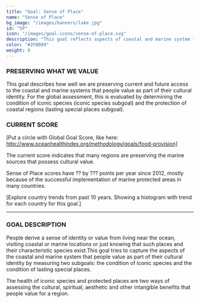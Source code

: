 ```yaml
---
title: "Goal: Sense of Place"
name: "Sense of Place"
bg_image: "/images/banners/lake.jpg"
id: "SP"
icon: "/images/goal-icons/sense-of-place.svg"
description: "This goal reflects aspects of coastal and marine system that people value as part of their cultural identity."
color: "#2FBD89"
weight: 8
---
```


### PRESERVING WHAT WE VALUE

This goal describes how well we are preserving current and future access to the coastal and marine systems that people value as part of their cultural identity. For the global assessment, this is evaluated by determining the condition of iconic species (iconic species subgoal) and the protection of coastal regions (lasting special places subgoal).

### CURRENT SCORE

[Put a circle with Global Goal Score, like here: http://www.oceanhealthindex.org/methodology/goals/food-provision]

The current score indicates that many regions are preserving the marine sources that possess cultural value.


Sense of Place scores have ?? by ??? points per year since 2012, mostly because of the successful implementation of marine protected areas in many countries.

[Explore country trends from past 10 years. Showing a histogram with trend for each country for this goal.]


----

### GOAL DESCRIPTION

People derive a sense of identity or value from living near the ocean, visiting coastal or marine locations or just knowing that such places and their characteristic species exist.This goal tries to capture the aspects of the coastal and marine system that people value as part of their cultural identity by measuring two subgoals: the condition of iconic species and the condition of lasting special places.  

The health of iconic species and protected places are two ways of assessing the cultural, spiritual, aesthetic and other intangible benefits that people value for a region.


